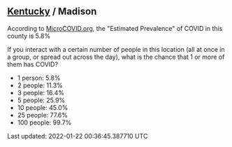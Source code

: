 
## [Kentucky](/united-states/kentucky) / Madison

According to [MicroCOVID.org](http://microcovid.org),
the "Estimated Prevalence" of COVID in this county is 5.8%

If you interact with a certain number of people in this location
(all at once in a group, or spread out across the day), what is the chance that
1 or more of them has COVID?

- 1 person: 5.8%
- 2 people: 11.3%
- 3 people: 16.4%
- 5 people: 25.9%
- 10 people: 45.0%
- 25 people: 77.6%
- 100 people: 99.7%

Last updated: 2022-01-22 00:36:45.387710 UTC
